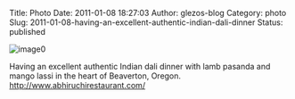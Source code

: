 Title: Photo
Date: 2011-01-08 18:27:03
Author: glezos-blog
Category: photo
Slug: 2011-01-08-having-an-excellent-authentic-indian-dali-dinner
Status: published

![image0](http://40.media.tumblr.com/tumblr_leqhhiukW61qaawg5o1_1280.jpg)

Having an excellent authentic Indian dali dinner with lamb pasanda and
mango lassi in the heart of Beaverton, Oregon.
<http://www.abhiruchirestaurant.com/>
